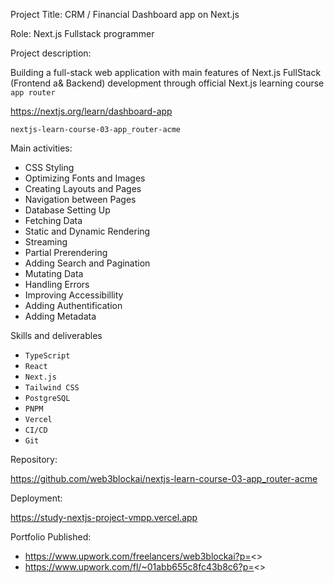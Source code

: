 Project Title: CRM / Financial Dashboard app on Next.js

Role: Next.js Fullstack programmer

Project description:

Building a full-stack web application with main features of Next.js
FullStack (Frontend a& Backend) development through official Next.js learning course `app router` 

https://nextjs.org/learn/dashboard-app

`nextjs-learn-course-03-app_router-acme`


Main activities:
- CSS Styling
- Optimizing Fonts and Images
- Creating Layouts and Pages
- Navigation between Pages
- Database Setting Up 
- Fetching Data
- Static and Dynamic Rendering
- Streaming
- Partial Prerendering
- Adding Search and Pagination
- Mutating Data
- Handling Errors
- Improving Accessibillity
- Adding Authentification
- Adding Metadata

Skills and deliverables
- `TypeScript`
- `React`
- `Next.js`
- `Tailwind CSS`
- `PostgreSQL`
- `PNPM`
- `Vercel`
- `CI/CD`
- `Git`

Repository: 

https://github.com/web3blockai/nextjs-learn-course-03-app_router-acme

Deployment:

https://study-nextjs-project-vmpp.vercel.app

Portfolio Published:

- https://www.upwork.com/freelancers/web3blockai?p=<>
- https://www.upwork.com/fl/~01abb655c8fc43b8c6?p=<>
